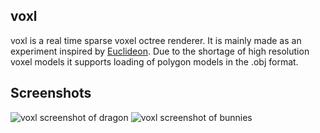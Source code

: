 ## voxl
voxl is a real time sparse voxel octree renderer. It is mainly made as an experiment inspired by [Euclideon](http://www.euclideon.com/). Due to the shortage of high resolution voxel models it supports loading of polygon models in the .obj format.

## Screenshots
![voxl screenshot of dragon](https://raw.githubusercontent.com/rools/voxl/assets/voxl1.png)
![voxl screenshot of bunnies](https://raw.githubusercontent.com/rools/voxl/assets/voxl2.png)